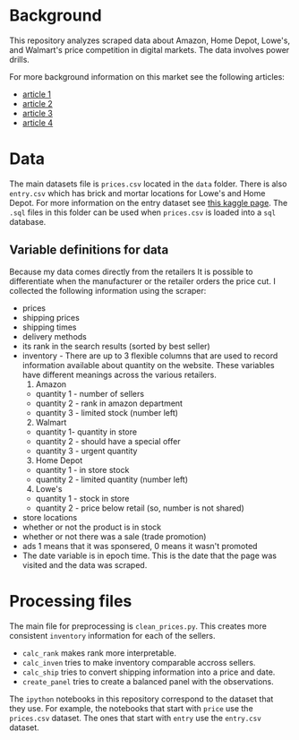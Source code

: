 # Background

This repository analyzes scraped data about Amazon, Home Depot, Lowe's, and Walmart's price competition in digital markets. The data involves power drills. 

For more background information on this market see the following articles:
* [article 1](https://www.emarketer.com/content/digital-investments-pay-off-for-walmart-in-ecommerce-race)
* [article 2](https://techcrunch.com/2018/07/13/amazons-share-of-the-us-e-commerce-market-is-now-49-or-5-of-all-retail-spend/)
* [article 3](https://www.emarketer.com/Chart/Top-10-US-Companies-Ranked-by-Retail-Ecommerce-Sales-Share-2018-of-US-retail-ecommerce-sales/220521)
* [article 4](https://www.statista.com/statistics/276846/reach-of-top-online-retail-categories-worldwide/)


# Data

The main datasets file is `prices.csv` located in the `data` folder. There is also `entry.csv` which has brick and mortar locations for Lowe's and Home Depot. For more information on the entry dataset see [this kaggle page](https://www.kaggle.com/datasets/erichschulman/home-improvement-stores). The `.sql` files in this folder can be used when `prices.csv` is loaded into a `sql` database.


## Variable definitions for data 

Because my data comes directly from the retailers It is possible to differentiate when the manufacturer or the retailer orders the price cut. I collected the following information using the scraper: 

* prices
* shipping prices
* shipping times 
* delivery methods
* its rank in the search results (sorted by best seller)
* inventory - There are up to 3 flexible columns that are used to record information available about quantity on the website. These variables have different meanings across the various retailers.
	1. Amazon
	* quantity 1 - number of sellers
	* quantity 2 - rank in amazon department
	* quantity 3 - limited stock (number left)
	2. Walmart
	* quantity 1- quantity in store
	* quantity 2 - should have a special offer
	* quantity 3 - urgent quantity
	3. Home Depot
	* quantity 1 - in store stock 
	* quantity 2 - limited quantity (number left)
	4. Lowe's
	* quantity 1 - stock in store
	* quantity 2 - price below retail (so, number is not shared)
* store locations
* whether or not the product is in stock
* whether or not there was a sale (trade promotion)
* ads 1 means that it was sponsered, 0 means it wasn't promoted
* The date variable is in epoch time. This is the date that the page was visited and the data was scraped.



# Processing files

The main file for preprocessing is `clean_prices.py`. This creates more consistent `inventory` information for each of the sellers.
* `calc_rank` makes rank more interpretable.
* `calc_inven` tries to make inventory comparable accross sellers.
* `calc_ship` tries to convert shipping information into a price and date.
* `create_panel` tries to create a balanced panel with the observations.


The `ipython` notebooks in this repository correspond to the dataset that they use. For example, the notebooks that start with `price` use the `prices.csv` dataset. The ones that start with `entry` use the `entry.csv` dataset.